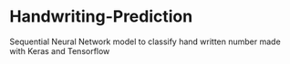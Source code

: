 # Handwriting-Prediction
Sequential Neural Network model to classify hand written number made with Keras and Tensorflow
